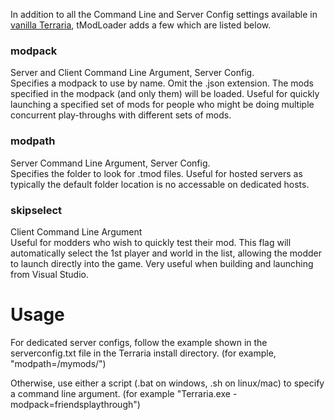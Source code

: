 In addition to all the Command Line and Server Config settings available in [vanilla Terraria](https://terraria.gamepedia.com/Server), tModLoader adds a few which are listed below.

### modpack
Server and Client Command Line Argument, Server Config.  
Specifies a modpack to use by name. Omit the .json extension. The mods specified in the modpack (and only them) will be loaded. Useful for quickly launching a specified set of mods for people who might be doing multiple concurrent play-throughs with different sets of mods.

### modpath
Server Command Line Argument, Server Config.  
Specifies the folder to look for .tmod files. Useful for hosted servers as typically the default folder location is no accessable on dedicated hosts.

### skipselect
Client Command Line Argument  
Useful for modders who wish to quickly test their mod. This flag will automatically select the 1st player and world in the list, allowing the modder to launch directly into the game. Very useful when building and launching from Visual Studio.

# Usage
For dedicated server configs, follow the example shown in the serverconfig.txt file in the Terraria install directory. (for example, "modpath=/mymods/") 

Otherwise, use either a script (.bat on windows, .sh on linux/mac) to specify a command line argument. (for example "Terraria.exe -modpack=friendsplaythrough")